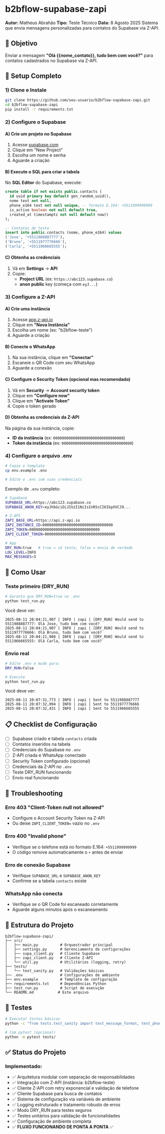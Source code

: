 # b2bflow-supabase-zapi

**Autor:** Matheus Abrahão
**Tipo:** Teste Técnico
**Data:** 8 Agosto 2025
Sistema que envia mensagens personalizadas para contatos do Supabase via Z-API.

## 🎯 Objetivo

Enviar a mensagem **"Olá {{nome_contato}}, tudo bem com você?"** para contatos cadastrados no Supabase via Z-API.

## 🚀 Setup Completo

### 1) Clone e Instale
```bash
git clone https://github.com/seu-usuario/b2bflow-supabase-zapi.git
cd b2bflow-supabase-zapi
pip install -r requirements.txt
```

### 2) Configure o Supabase

#### A) Crie um projeto no Supabase
1. Acesse [supabase.com](https://supabase.com)
2. Clique em "New Project"
3. Escolha um nome e senha
4. Aguarde a criação

#### B) Execute o SQL para criar a tabela
No **SQL Editor** do Supabase, execute:

```sql
create table if not exists public.contacts (
  id uuid primary key default gen_random_uuid(),
  nome text not null,
  phone_e164 text not null unique, -- formato E.164: +5511999999999
  is_active boolean not null default true,
  created_at timestamptz not null default now()
);

-- Contatos de teste
insert into public.contacts (nome, phone_e164) values
('Jose', '+5511988887777'),
('Bruno', '+5511977776666'),
('Carla', '+5511966665555');
```

#### C) Obtenha as credenciais
1. Vá em **Settings** → **API**
2. Copie:
   - **Project URL** (ex: `https://abc123.supabase.co`)
   - **anon public** key (começa com `eyJ...`)

### 3) Configure a Z-API

#### A) Crie uma instância
1. Acesse [app.z-api.io](https://app.z-api.io)
2. Clique em **"Nova Instância"**
3. Escolha um nome (ex: "b2bflow-teste")
4. Aguarde a criação

#### B) Conecte o WhatsApp
1. Na sua instância, clique em **"Conectar"**
2. Escaneie o QR Code com seu WhatsApp
3. Aguarde a conexão

#### C) Configure o Security Token (opcional mas recomendado)
1. Vá em **Security** → **Account security token**
2. Clique em **"Configure now"**
3. Clique em **"Activate Token"**
4. Copie o token gerado

#### D) Obtenha as credenciais da Z-API
Na página da sua instância, copie:
- **ID da instância** (ex: `00000000000000000000000000000000`)
- **Token da instância** (ex: `00000000000000000000000000000000`)

### 4) Configure o arquivo .env

```bash
# Copie o template
cp env.example .env

# Edite o .env com suas credenciais
```

Exemplo de `.env` completo:
```bash
# Supabase
SUPABASE_URL=https://abc123.supabase.co
SUPABASE_ANON_KEY=eyJhbGciOiJIUzI1NiIsInR5cCI6IkpXVCJ9...

# Z-API
ZAPI_BASE_URL=https://api.z-api.io
ZAPI_INSTANCE_ID=00000000000000000000000000000000
ZAPI_TOKEN=00000000000000000000000000000000
ZAPI_CLIENT_TOKEN=00000000000000000000000000000000

# App
DRY_RUN=true   # true = só testa, false = envia de verdade
LOG_LEVEL=INFO
MAX_MESSAGES=3
```

## 🧪 Como Usar

### Teste primeiro (DRY_RUN)
```bash
# Garanta que DRY_RUN=true no .env
python test_run.py
```

Você deve ver:
```
2025-08-11 20:04:21,907 | INFO | zapi | [DRY_RUN] Would send to 5511988887777: Olá Jose, tudo bem com você?
2025-08-11 20:04:21,907 | INFO | zapi | [DRY_RUN] Would send to 5511977776666: Olá Bruno, tudo bem com você?
2025-08-11 20:04:21,908 | INFO | zapi | [DRY_RUN] Would send to 5511966665555: Olá Carla, tudo bem com você?
```

### Envio real
```bash
# Edite .env e mude para:
DRY_RUN=false

# Execute
python test_run.py
```

Você deve ver:
```
2025-08-11 20:07:31,773 | INFO | zapi | Sent to 5511988887777
2025-08-11 20:07:32,094 | INFO | zapi | Sent to 5511977776666
2025-08-11 20:07:32,431 | INFO | zapi | Sent to 5511966665555
```

## 📋 Checklist de Configuração

- [ ] Supabase criado e tabela `contacts` criada
- [ ] Contatos inseridos na tabela
- [ ] Credenciais do Supabase no `.env`
- [ ] Z-API criada e WhatsApp conectado
- [ ] Security Token configurado (opcional)
- [ ] Credenciais da Z-API no `.env`
- [ ] Teste DRY_RUN funcionando
- [ ] Envio real funcionando

## 🔧 Troubleshooting

### Erro 403 "Client-Token null not allowed"
- Configure o Account Security Token na Z-API
- Ou deixe `ZAPI_CLIENT_TOKEN=` vazio no `.env`

### Erro 400 "Invalid phone"
- Verifique se o telefone está no formato E.164: `+5511999999999`
- O código remove automaticamente o `+` antes de enviar

### Erro de conexão Supabase
- Verifique `SUPABASE_URL` e `SUPABASE_ANON_KEY`
- Confirme se a tabela `contacts` existe

### WhatsApp não conecta
- Verifique se o QR Code foi escaneado corretamente
- Aguarde alguns minutos após o escaneamento

## 📁 Estrutura do Projeto

```
b2bflow-supabase-zapi/
├── src/
│   ├── main.py          # Orquestrador principal
│   ├── settings.py      # Gerenciamento de configurações
│   ├── supa_client.py   # Cliente Supabase
│   ├── zapi_client.py   # Cliente Z-API
│   └── util.py          # Utilitários (logging, retry)
├── tests/
│   └── test_sanity.py   # Validações básicas
├── .env                 # Configurações de ambiente
├── env.example          # Template de configuração
├── requirements.txt     # Dependências Python
├── test_run.py          # Script de execução
└── README.md           # Este arquivo
```

## 🧪 Testes

```bash
# Executar testes básicos
python -c "from tests.test_sanity import test_message_format, test_phone_validation; test_message_format(); test_phone_validation(); print('✅ Validação concluída!')"

# Com pytest (opcional)
python -m pytest tests/
```

## ✅ Status do Projeto

### **Implementado:**
- ✅ Arquitetura modular com separação de responsabilidades
- ✅ Integração com Z-API (instância: b2bflow-teste)
- ✅ Cliente Z-API com retry exponencial e validação de telefone
- ✅ Cliente Supabase para busca de contatos
- ✅ Sistema de configuração via variáveis de ambiente
- ✅ Logging estruturado e tratamento robusto de erros
- ✅ Modo DRY_RUN para testes seguros
- ✅ Testes unitários para validação de funcionalidades
- ✅ Configuração de ambiente completa
- ✅ **FLUXO FUNCIONANDO DE PONTA A PONTA** ✅
